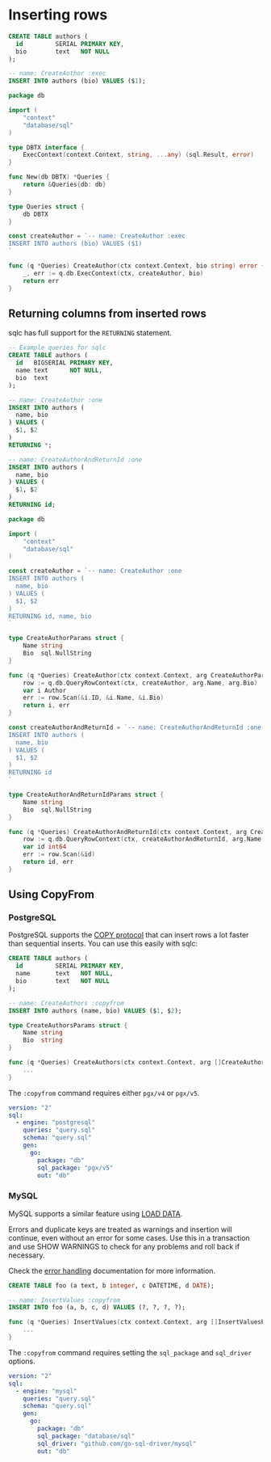 # Inserting rows

```sql
CREATE TABLE authors (
  id         SERIAL PRIMARY KEY,
  bio        text   NOT NULL
);

-- name: CreateAuthor :exec
INSERT INTO authors (bio) VALUES ($1);
```

```go
package db

import (
	"context"
	"database/sql"
)

type DBTX interface {
	ExecContext(context.Context, string, ...any) (sql.Result, error)
}

func New(db DBTX) *Queries {
	return &Queries{db: db}
}

type Queries struct {
	db DBTX
}

const createAuthor = `-- name: CreateAuthor :exec
INSERT INTO authors (bio) VALUES ($1)
`

func (q *Queries) CreateAuthor(ctx context.Context, bio string) error {
	_, err := q.db.ExecContext(ctx, createAuthor, bio)
	return err
}
```

## Returning columns from inserted rows

sqlc has full support for the `RETURNING` statement.

```sql
-- Example queries for sqlc
CREATE TABLE authors (
  id   BIGSERIAL PRIMARY KEY,
  name text      NOT NULL,
  bio  text
);

-- name: CreateAuthor :one
INSERT INTO authors (
  name, bio
) VALUES (
  $1, $2
)
RETURNING *;

-- name: CreateAuthorAndReturnId :one
INSERT INTO authors (
  name, bio
) VALUES (
  $1, $2
)
RETURNING id;
```

```go
package db

import (
	"context"
	"database/sql"
)

const createAuthor = `-- name: CreateAuthor :one
INSERT INTO authors (
  name, bio
) VALUES (
  $1, $2
)
RETURNING id, name, bio
`

type CreateAuthorParams struct {
	Name string
	Bio  sql.NullString
}

func (q *Queries) CreateAuthor(ctx context.Context, arg CreateAuthorParams) (Author, error) {
	row := q.db.QueryRowContext(ctx, createAuthor, arg.Name, arg.Bio)
	var i Author
	err := row.Scan(&i.ID, &i.Name, &i.Bio)
	return i, err
}

const createAuthorAndReturnId = `-- name: CreateAuthorAndReturnId :one
INSERT INTO authors (
  name, bio
) VALUES (
  $1, $2
)
RETURNING id
`

type CreateAuthorAndReturnIdParams struct {
	Name string
	Bio  sql.NullString
}

func (q *Queries) CreateAuthorAndReturnId(ctx context.Context, arg CreateAuthorAndReturnIdParams) (int64, error) {
	row := q.db.QueryRowContext(ctx, createAuthorAndReturnId, arg.Name, arg.Bio)
	var id int64
	err := row.Scan(&id)
	return id, err
}
```

## Using CopyFrom

### PostgreSQL

PostgreSQL supports the [COPY protocol](https://www.postgresql.org/docs/current/sql-copy.html) that can insert rows a lot faster than sequential inserts. You can use this easily with sqlc:

```sql
CREATE TABLE authors (
  id         SERIAL PRIMARY KEY,
  name       text   NOT NULL,
  bio        text   NOT NULL
);

-- name: CreateAuthors :copyfrom
INSERT INTO authors (name, bio) VALUES ($1, $2);
```

```go
type CreateAuthorsParams struct {
	Name string
	Bio  string
}

func (q *Queries) CreateAuthors(ctx context.Context, arg []CreateAuthorsParams) (int64, error) {
	...
}
```

The `:copyfrom` command requires either `pgx/v4` or `pgx/v5`.

```yaml
version: "2"
sql:
  - engine: "postgresql"
    queries: "query.sql"
    schema: "query.sql"
    gen:
      go:
        package: "db"
        sql_package: "pgx/v5"
        out: "db"
```

### MySQL

MySQL supports a similar feature using [LOAD DATA](https://dev.mysql.com/doc/refman/8.0/en/load-data.html).

Errors and duplicate keys are treated as warnings and insertion will
continue, even without an error for some cases. Use this in a transaction
and use SHOW WARNINGS to check for any problems and roll back if necessary.

Check the [error handling](https://dev.mysql.com/doc/refman/8.0/en/load-data.html#load-data-error-handling) documentation for more information.

```sql
CREATE TABLE foo (a text, b integer, c DATETIME, d DATE);

-- name: InsertValues :copyfrom
INSERT INTO foo (a, b, c, d) VALUES (?, ?, ?, ?);
```

```go
func (q *Queries) InsertValues(ctx context.Context, arg []InsertValuesParams) (int64, error) {
	...
}
```

The `:copyfrom` command requires setting the `sql_package` and `sql_driver` options.

```yaml
version: "2"
sql:
  - engine: "mysql"
    queries: "query.sql"
    schema: "query.sql"
    gen:
      go:
        package: "db"
        sql_package: "database/sql"
        sql_driver: "github.com/go-sql-driver/mysql"
        out: "db"
```